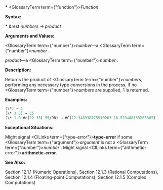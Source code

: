 **\*** <GlossaryTerm  term={"function"}><i>Function</i></GlossaryTerm>

**Syntax:**

**\*** &amp;rest *numbers → product*

**Arguments and Values:**

<GlossaryTerm  term={"number"}><i>number</i></GlossaryTerm>—a <GlossaryTerm  term={"number"}><i>number</i></GlossaryTerm> .

*product*—a <GlossaryTerm  term={"number"}><i>number</i></GlossaryTerm> .

**Description:**

Returns the product of <GlossaryTerm  term={"number"}><i>numbers</i></GlossaryTerm>, performing any necessary type conversions in the process. If no <GlossaryTerm  term={"number"}><i>numbers</i></GlossaryTerm> are supplied, 1 is returned.

**Examples:**

```lisp
(\*) → 1 
(\* 3 5) → 15 
(\* 1.0 #c(22 33) 55/98) → #C(12.346938775510203 18.520408163265305) 
```

**Exceptional Situations:**

Might signal <ClLinks  term={"type-error"}><b>type-error</b></ClLinks> if some <GlossaryTerm  term={"argument"}><i>argument</i></GlossaryTerm> is not a <GlossaryTerm  term={"number"}><i>number</i></GlossaryTerm> . Might signal <ClLinks  term={"arithmetic-error"}><b>arithmetic-error</b></ClLinks>.

**See Also:**

Section 12.1.1 (Numeric Operations), Section 12.1.3 (Rational Computations), Section 12.1.4 (Floating-point Computations), Section 12.1.5 (Complex Computations)
